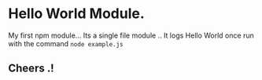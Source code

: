 # Hello World Module.

My first npm module... Its a single file module ..  It logs Hello World once run with the command ``` node example.js ```

 ## Cheers .!

